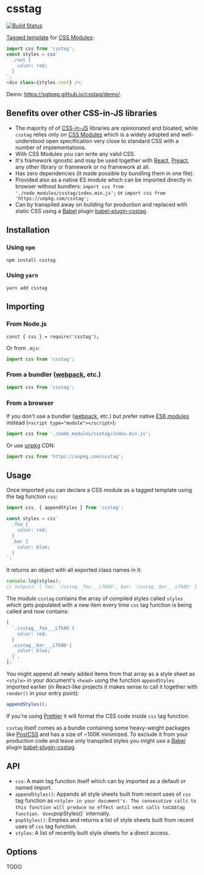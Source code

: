 # csstag

[![Build Status](https://travis-ci.org/sgtpep/csstag.svg?branch=master)](https://travis-ci.org/sgtpep/csstag)

[Tagged template](https://developer.mozilla.org/en-US/docs/Web/JavaScript/Reference/Template_literals#Tagged_templates) for [CSS Modules](https://github.com/css-modules/css-modules):

```javascript
import css from 'csstag';
const styles = css`
  .root {
    color: red;
  }
`;
<div class={styles.root} />;
```

Demo: https://sgtpep.github.io/csstag/demo/.

## Benefits over other CSS-in-JS libraries

- The majority of of [CSS-in-JS](https://github.com/tuchk4/awesome-css-in-js) libraries are opinionated and bloated, while `csstag` relies only on [CSS Modules](https://github.com/css-modules/css-modules) which is a widely adopted and well-understood open specification very close to standard CSS with a number of implementations.
- With CSS Modules you can write any valid CSS.
- It's framework ignostic and may be used together with [React](https://reactjs.org/), [Preact](https://preactjs.com/), any other library or framework or no framework at all.
- Has zero dependencies (it made possible by bundling them in one file).
- Provided also as a native ES module which can be imported directly in browser without bundlers: `import css from './node_modules/csstag/index.min.js';` or `import css from 'https://unpkg.com/csstag';`
- Can by transpiled away on building for production and replaced with static CSS using a [Babel](https://babeljs.io/) plugin [babel-plugin-csstag](https://github.com/sgtpep/csstag/tree/master/babel-plugin-csstag).

## Installation

### Using `npm`

```shell
npm install csstag
```

### Using `yarn`

```shell
yarn add csstag
```

## Importing

### From Node.js

```shelljavascript
const { css } = require('csstag');
```

Or from `.mjs`:

```javascript
import css from 'csstag';
```

### From a bundler ([webpack](https://webpack.js.org/), etc.)

```javascript
import css from 'csstag';
```

### From a browser

If you don't use a bundler ([webpack](https://webpack.js.org/), etc.) but prefer native [ES6 modules](http://exploringjs.com/es6/ch_modules.html) instead (`<script type="module"></script>`):

```javascript
import css from './node_modules/csstag/index.min.js';
```

Or use [unpkg](https://unpkg.com/) CDN:

```javascript
import css from 'https://unpkg.com/csstag';
```

## Usage

Once imported you can declare a CSS module as a tagged template using the tag function `css`:

```javascript
import css, { appendStyles } from 'csstag';

const styles = css`
  .foo {
    color: red;
  }
  .bar {
    color: blue;
  }
`;
```

It returns an object with all exported class names in it:

```javascript
console.log(styles);
// outputs: { foo: 'csstag__foo___LTk0O', bar: 'csstag__bar___LTk0O' }
```

The module `csstag` contains the array of compiled styles called `styles` which gets populated with a new item every time `css` tag function is being called and now contains:

```javascript
[
  `.csstag__foo___LTk0O {
    color: red;
  }
  .csstag__bar___LTk0O {
    color: blue;
  }`,
];
```

You might append all newly added items from that array as a style sheet as `<style>` in your document's `<head>` using the function `appendStyles` imported earlier (in React-like projects it makes sense to call it together with `render()` in your entry point):

```javascript
appendStyles();
```

If you're using [Prettier](https://prettier.io/) it will format the CSS code inside `css` tag function.

`csstag` itself comes as a bundle containing some heavy-weight packages like [PostCSS](https://postcss.org/) and has a size of ~100K minimized. To exclude it from your production code and leave only transpiled styles you might use a [Babel](https://babeljs.io/) plugin [babel-plugin-csstag](https://github.com/sgtpep/csstag/tree/master/babel-plugin-csstag).

## API

- `css`: A main tag function itself which can by imported as a default or named import.
- `appendStyles()`: Appends all style sheets built from recent uses of `css` tag function as `<style> in your document's`<head>`. The consecutive calls to this function will produce no effect until next calls to`css`tag function. Uses`popStyles()` internally.
- `popStyles()`: Empties and returns a list of style sheets built from recent uses of `css` tag function.
- `styles`: A list of recently built style sheets for a direct access.

## Options

TODO
